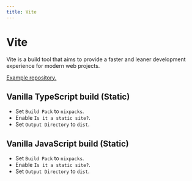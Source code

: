 ```yaml
---
title: Vite
---
```


# Vite

Vite is a build tool that aims to provide a faster and leaner development experience for modern web projects.

[Example repository.](https://github.com/coollabsio/coolify-examples/tree/main/vite)

## Vanilla TypeScript build (Static)

- Set `Build Pack` to `nixpacks`.
- Enable `Is it a static site?`.
- Set `Output Directory` to `dist`.


## Vanilla JavaScript build (Static)

- Set `Build Pack` to `nixpacks`.
- Enable `Is it a static site?`.
- Set `Output Directory` to `dist`.

